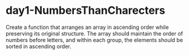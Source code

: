 # day1-NumbersThanCharecters
Create a function that arranges an array in ascending order while preserving its original
structure. The array should maintain the order of numbers before letters, and within
each group, the elements should be sorted in ascending order.

